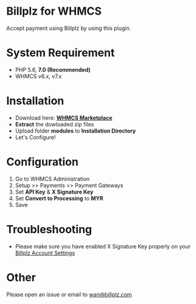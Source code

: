 # Billplz for WHMCS

Accept payment using Billplz by using this plugin.

# System Requirement

* PHP 5.6, **7.0 (Recommended)**
* WHMCS v6.x, v7.x

# Installation

* Download here: [**WHMCS Marketplace**](https://marketplace.whmcs.com/product/1150)
* **Extract** the dowloaded zip files
* Upload folder **modules** to **Installation Directory**
* Let's Configure!

# Configuration

1. Go to WHMCS Administration
2. Setup >> Payments >> Payment Gateways
3. Set **API Key** & **X Signature Key**
4. Set **Convert to Processing** to **MYR**
4. Save

# Troubleshooting

* Please make sure you have enabled X Signature Key properly on your [Billplz Account Settings](https://www.billplz.com/enterprise/setting)

# Other

Please open an issue or email to wan@billplz.com
